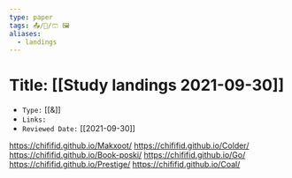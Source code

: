 ```yaml
---
type: paper
tags: 📤/📜️/🩳 🖼️
aliases:
  - landings
---
```



# Title: **[[Study landings 2021-09-30]]**
- `Type:` [[&]]
- `Links:`
- `Reviewed Date:` [[2021-09-30]]

https://chififid.github.io/Makxoot/
https://chififid.github.io/Colder/
https://chififid.github.io/Book-poski/
https://chififid.github.io/Go/
https://chififid.github.io/Prestige/
https://chififid.github.io/Coal/